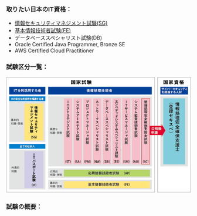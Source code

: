 ### 取りたい日本のIT資格：
- [情報セキュリティマネジメント試験(SG)](./SG)
- [基本情報技術者試験(FE)](./FE)
- データベーススペシャリスト試験(DB)
- Oracle Certified Java Programmer, Bronze SE
- AWS Certified Cloud Practitioner

### 試験区分一覧：<br>
![it_list](./pic/it_list.png)

### 試験の概要：

